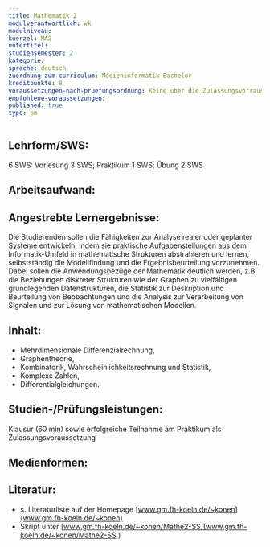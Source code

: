 ```yaml
---
title: Mathematik 2
modulverantwortlich: wk
modulniveau:
kuerzel: MA2
untertitel:
studiensemester: 2
kategorie:
sprache: deutsch
zuordnung-zum-curriculum: Medieninformatik Bachelor
kreditpunkte: 8
voraussetzungen-nach-pruefungsordnung: Keine über die Zulassungsvorrausetzungen zum Studium hinausgehenden. Der vorherige Besuch von Mathematik I ist sinnvoll, aber keine zwingende Voraussetzung.
empfohlene-voraussetzungen: 
published: true
type: pm
---
```


## Lehrform/SWS:
6 SWS: Vorlesung  3 SWS; Praktikum 1 SWS; Übung 2 SWS

## Arbeitsaufwand:

## Angestrebte Lernergebnisse:
Die Studierenden sollen die Fähigkeiten zur Analyse realer oder geplanter Systeme entwickeln, indem sie praktische Aufgabenstellungen aus dem Informatik-Umfeld in mathematische Strukturen abstrahieren und lernen, selbstständig  die Modellfindung und die Ergebnisbeurteilung vorzunehmen. Dabei sollen die Anwendungsbezüge der Mathematik deutlich werden, z.B. die Beziehungen diskreter Strukturen wie der Graphen zu vielfältigen grundlegenden Datenstrukturen, die Statistik zur Deskription und Beurteilung von Beobachtungen und die Analysis zur Verarbeitung von Signalen und zur Lösung von mathematischen Modellen.

## Inhalt:
* Mehrdimensionale Differenzialrechnung, 
* Graphentheorie, 
* Kombinatorik, Wahrscheinlichkeitsrechnung und Statistik, 
* Komplexe Zahlen, 
* Differentialgleichungen.

## Studien-/Prüfungsleistungen:
Klausur (60 min) sowie erfolgreiche Teilnahme am Praktikum als Zulassungsvoraussetzung

## Medienformen:


## Literatur:
* s. Literaturliste auf der Homepage [www.gm.fh-koeln.de/~konen](www.gm.fh-koeln.de/~konen)
* Skript unter [www.gm.fh-koeln.de/~konen/Mathe2-SS](www.gm.fh-koeln.de/~konen/Mathe2-SS ) 


